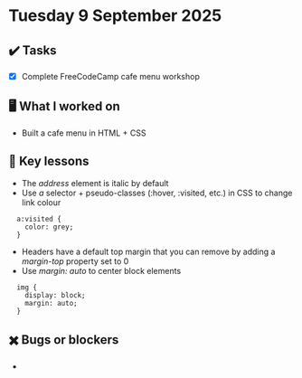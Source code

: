 # Tuesday 9 September 2025

## ✔️ Tasks

- [x] Complete FreeCodeCamp cafe menu workshop

## 🖥️ What I worked on

- Built a cafe menu in HTML + CSS

## 📓 Key lessons

- The _address_ element is italic by default
- Use _a_ selector + pseudo-classes (:hover, :visited, etc.) in CSS to change link colour
```
  a:visited {
    color: grey;
  }
```
- Headers have a default top margin that you can remove by adding a _margin-top_ property set to 0
- Use _margin: auto_ to center block elements
```
  img {
    display: block;
    margin: auto;
  }
```

## ✖️ Bugs or blockers

- 
